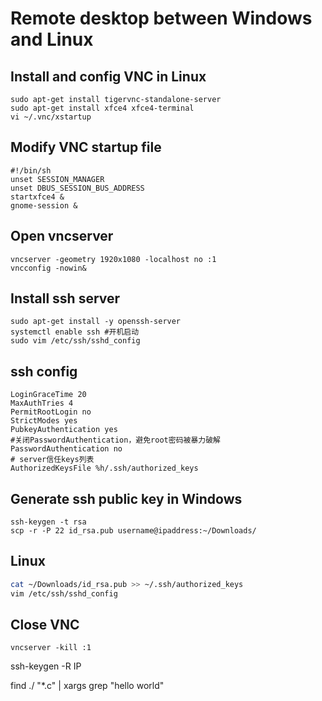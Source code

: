 # Remote desktop between Windows and Linux
## Install and config VNC in Linux
```shell
sudo apt-get install tigervnc-standalone-server
sudo apt-get install xfce4 xfce4-terminal
vi ~/.vnc/xstartup
```
## Modify VNC startup file
``` shell
#!/bin/sh 
unset SESSION_MANAGER
unset DBUS_SESSION_BUS_ADDRESS
startxfce4 &
gnome-session &
```
## Open vncserver
```shell
vncserver -geometry 1920x1080 -localhost no :1
vncconfig -nowin&
```
## Install ssh server
```shell
sudo apt-get install -y openssh-server
systemctl enable ssh #开机启动
sudo vim /etc/ssh/sshd_config
```
## ssh config
```shell
LoginGraceTime 20
MaxAuthTries 4
PermitRootLogin no
StrictModes yes
PubkeyAuthentication yes
#关闭PasswordAuthentication，避免root密码被暴力破解
PasswordAuthentication no
# server信任keys列表
AuthorizedKeysFile %h/.ssh/authorized_keys
```
## Generate ssh public key in Windows
```shell
ssh-keygen -t rsa
scp -r -P 22 id_rsa.pub username@ipaddress:~/Downloads/
```
## Linux
```bash
cat ~/Downloads/id_rsa.pub >> ~/.ssh/authorized_keys
vim /etc/ssh/sshd_config
```
## Close VNC
```shell
vncserver -kill :1
```


ssh-keygen -R IP

find ./ "*.c" | xargs grep "hello world"












